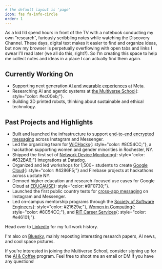 ```yaml
---
# the default layout is 'page'
icon: fas fa-info-circle
order: 1
---
```


As a kid I’d spend hours in front of the TV with a notebook conducting my own “research”, furiously scribbling notes while watching the Discovery Channel. These days, digital text makes it easier to find and organize ideas, but now my browser is perpetually overflowing with open tabs and links I swear I’ll read later (we all do this, right?). So I’m creating this space to help me collect notes and ideas in a place I can actually find them again.

## Currently Working On
- Supporting next generation [AI and wearable experiences](https://techcrunch.com/2024/09/25/meta-updates-ray-ban-smart-glasses-with-real-time-ai-video-reminders-and-qr-code-scanning/) at Meta.
- Researching AI and agentic systems at [the Multiverse School](https://themultiverse.school/){: style="color: #ec00eb;"}.
- Building 3D printed robots, thinking about sustainable and ethical technology.

## Past Projects and Highlights
- Built and launched the infrastructure to support [end-to-end encrypted messaging](https://messengernews.fb.com/2021/08/13/messenger-updates-end-to-end-encrypted-chats-with-new-features/) across Instagram and Messenger.
- Led the organizing team for [WiCHacks](https://wichacks.io/){: style="color: #8C54CC;"}, a hackathon supporting women and gender minorities in Rochester, NY.
- Shipped the first set of [Network Device Monitoring](https://www.datadoghq.com/solutions/on-premises-monitoring/){: style="color: #632BA6;"} integrations at Datadog.
- Organized and led workshops for 1,500+ students to create [Google Cloud](https://cloud.google.com/?hl=en){: style="color: #4286F5;"} and Firebase projects at hackathons across upstate NY. 
- Demoed higher education and research-focused use cases for Google Cloud at [EDUCAUSE](https://www.educause.edu/){: style="color: #9F0730;"}.
- Launched the first public country tests for [cross-app messaging](https://about.fb.com/news/2020/09/new-messaging-features-for-instagram/) on Instagram and Messenger.
- Led on-campus mentorship programs through the [Society of Software Engineers](https://sse.rit.edu/){: style="color: #21629a;"}, [Women in Computing](https://www.rit.edu/womenincomputing/){: style="color: #8C54CC;"}, and [RIT Career Services](https://www.rit.edu/careerservices/){: style="color: #e46101;"}.

Head over to [LinkedIn](https://www.linkedin.com/in/lindseyferretti) for my full work history.

I'm also on [Bluesky](https://bsky.app/profile/cogqueries.bsky.social), mainly reposting interesting research papers, AI news, and cool space pictures. 

If you're interested in joining the Multiverse School, consider signing up for the [AI & Coffee](https://themultiverse.school/x/programs) program. Feel free to shoot me an email or DM if you have any questions!
